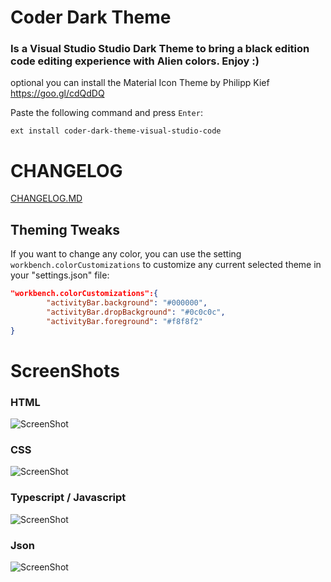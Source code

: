 # Coder Dark Theme
### Is a Visual Studio Studio Dark Theme to bring a black edition code editing experience with Alien colors. Enjoy :)
optional you can install the Material Icon Theme by Philipp Kief https://goo.gl/cdQdDQ

Paste the following command and press `Enter`:
```shell
ext install coder-dark-theme-visual-studio-code
```
# CHANGELOG
[CHANGELOG.MD](https://github.com/perubin/coder-dark-theme-visual-studio-code/blob/master/CHANGELOG.md)

## Theming Tweaks
If you want to change any color, you can use the setting `workbench.colorCustomizations` to customize any current selected theme in your "settings.json" file:

```json
"workbench.colorCustomizations":{
		"activityBar.background": "#000000",
		"activityBar.dropBackground": "#0c0c0c",
		"activityBar.foreground": "#f8f8f2"
}
```
# ScreenShots
### HTML
![ScreenShot](https://raw.githubusercontent.com/perubin/coder-dark-theme-visual-studio-code/master/assets/ss1.png)
### CSS
![ScreenShot](https://raw.githubusercontent.com/perubin/coder-dark-theme-visual-studio-code/master/assets/ss2.png)
### Typescript / Javascript
![ScreenShot](https://raw.githubusercontent.com/perubin/coder-dark-theme-visual-studio-code/master/assets/ss3.png)
### Json
![ScreenShot](https://raw.githubusercontent.com/perubin/coder-dark-theme-visual-studio-code/master/assets/ss4.png)
